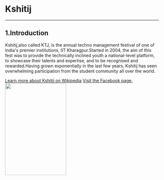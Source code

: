 
<html>
<body>
  <h1> Kshitij </h1>
  <hr />
   <h2>1.Introduction</h2>
     <p>Kshitij,also called KTJ, is the annual techno management festival of one of India's premier institutions, IIT Kharagpur.Started in 2004, the aim of this fest was to provide the technically inclined youth a national-level platform, to showcase their talents and expertise, and to be recognised and rewarded.Having grown exponentially in the last few years, Kshitij has seen overwhelming participation from the student community all over the world.</p>
  <a href="https://en.wikipedia.org/wiki/Kshitij">Learn more about Kshitij on Wikipedia</a>
  <a href="https://www.facebook.com/ktj.iitkgp/">Visit the Facebook page.</a>
  <img src="![ktj](https://user-images.githubusercontent.com/50729639/57910891-f4963d80-78a3-11e9-8e05-a8bba192a862.jpg)
" align="left" height="300" width="200" />
  

  </body>
</html/>
